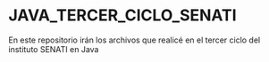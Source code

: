 # JAVA_TERCER_CICLO_SENATI
En este repositorio irán los archivos que realicé en el tercer ciclo del instituto SENATI en Java
